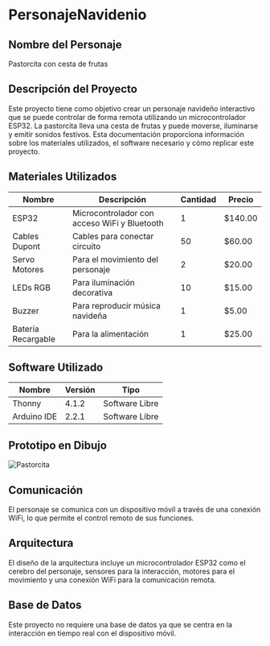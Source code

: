 # PersonajeNavidenio

## Nombre del Personaje 
Pastorcita con cesta de frutas

## Descripción del Proyecto
Este proyecto tiene como objetivo crear un personaje navideño interactivo que se puede controlar de forma remota utilizando un microcontrolador ESP32. La pastorcita lleva una cesta de frutas y puede moverse, iluminarse y emitir sonidos festivos. Esta documentación proporciona información sobre los materiales utilizados, el software necesario y cómo replicar este proyecto.

## Materiales Utilizados
|Nombre|Descripción|Cantidad|Precio|
|--|--|--|--|
|ESP32|Microcontrolador con acceso WiFi y Bluetooth|1|$140.00|
|Cables Dupont|Cables para conectar circuito|50|$60.00|
|Servo Motores|Para el movimiento del personaje|2|$20.00|
|LEDs RGB|Para iluminación decorativa|10|$15.00|
|Buzzer|Para reproducir música navideña|1|$5.00|
|Batería Recargable|Para la alimentación|1|$25.00|

## Software Utilizado
|Nombre|Versión|Tipo|
|--|--|--|
|Thonny|4.1.2|Software Libre|
|Arduino IDE|2.2.1|Software Libre|

## Prototipo en Dibujo
![Pastorcita](https://github.com/elizabethgutierrez27/PersonajeNavidenio/blob/main/assets/146129308/fad68246-bfbb-4df2-a038-863203ddc4bd.png)

## Comunicación
El personaje se comunica con un dispositivo móvil a través de una conexión WiFi, lo que permite el control remoto de sus funciones.

## Arquitectura
El diseño de la arquitectura incluye un microcontrolador ESP32 como el cerebro del personaje, sensores para la interacción, motores para el movimiento y una conexión WiFi para la comunicación remota.

## Base de Datos
Este proyecto no requiere una base de datos ya que se centra en la interacción en tiempo real con el dispositivo móvil.


